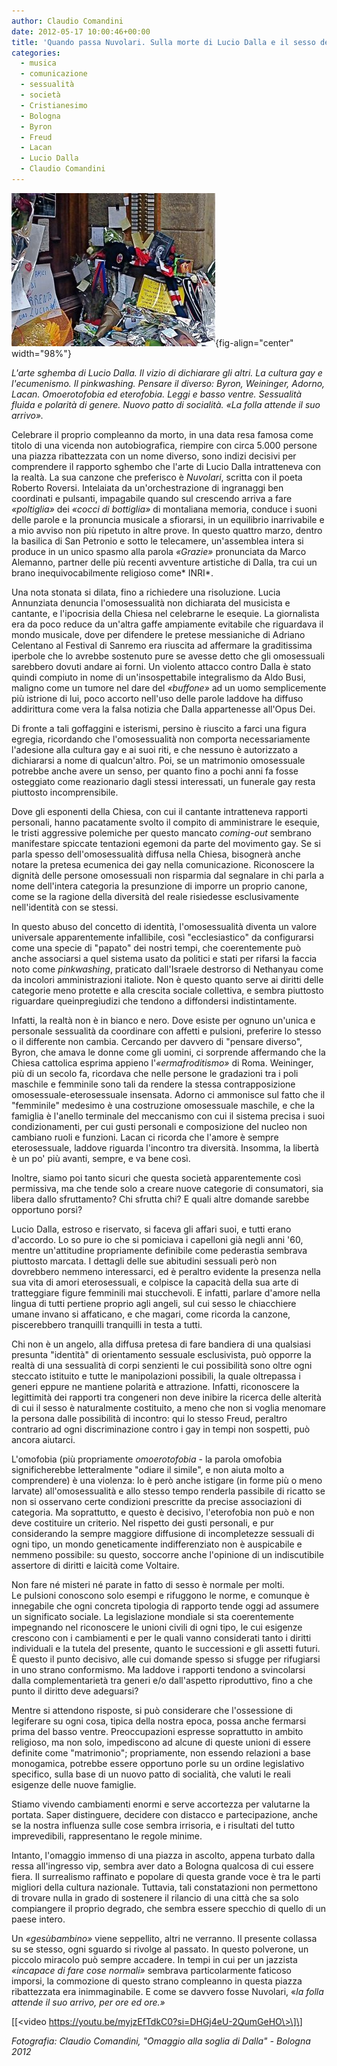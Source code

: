 ```yaml
---
author: Claudio Comandini
date: 2012-05-17 10:00:46+00:00 
title: 'Quando passa Nuvolari. Sulla morte di Lucio Dalla e il sesso degli angeli' 
categories: 
  - musica
  - comunicazione
  - sessualità
  - società 
  - Cristianesimo
  - Bologna 
  - Byron 
  - Freud
  - Lacan
  - Lucio Dalla
  - Claudio Comandini
---
```


![](/images/2016/07/omaggio-alla-soglia-di-dalla-326x245.jpg){fig-align="center" width="98%"}

*L'arte sghemba di Lucio Dalla. Il vizio di dichiarare gli altri. La cultura gay e l'ecumenismo. Il pinkwashing. Pensare il diverso: Byron, Weininger, Adorno, Lacan. Omoerotofobia ed eterofobia. Leggi e basso ventre. Sessualità fluida e polarità di genere. Nuovo patto di socialità. «La folla attende il suo arrivo».*

Celebrare il proprio compleanno da morto, in una data resa famosa come titolo di una vicenda non autobiografica, riempire con circa 5.000 persone una piazza ribattezzata con un nome diverso, sono indizi decisivi per comprendere il rapporto sghembo che l'arte di Lucio Dalla intratteneva con la realtà. La sua canzone che preferisco è *Nuvolari*, scritta con il poeta Roberto Roversi. Intelaiata da un'orchestrazione di ingranaggi ben coordinati e pulsanti, impagabile quando sul crescendo arriva a fare *«poltiglia»* dei *«cocci di bottiglia»* di montaliana memoria, conduce i suoni delle parole e la pronuncia musicale a sfiorarsi, in un equilibrio inarrivabile e a mio avviso non più ripetuto in altre prove. In questo quattro marzo, dentro la basilica di San Petronio e sotto le telecamere, un'assemblea intera si produce in un unico spasmo alla parola *«Grazie»* pronunciata da Marco Alemanno, partner delle più recenti avventure artistiche di Dalla, tra cui un brano inequivocabilmente religioso come\* INRI\*.

Una nota stonata si dilata, fino a richiedere una risoluzione. Lucia Annunziata denuncia l'omosessualità non dichiarata del musicista e cantante, e l'ipocrisia della Chiesa nel celebrarne le esequie. La giornalista era da poco reduce da un'altra gaffe ampiamente evitabile che riguardava il mondo musicale, dove per difendere le pretese messianiche di Adriano Celentano al Festival di Sanremo era riuscita ad affermare la graditissima iperbole che lo avrebbe sostenuto pure se avesse detto che gli omosessuali sarebbero dovuti andare ai forni. Un violento attacco contro Dalla è stato quindi compiuto in nome di un'insospettabile integralismo da Aldo Busi, maligno come un tumore nel dare del *«buffone»* ad un uomo semplicemente più istrione di lui, poco accorto nell'uso delle parole laddove ha diffuso addirittura come vera la falsa notizia che Dalla appartenesse all'Opus Dei.

Di fronte a tali goffaggini e isterismi, persino è riuscito a farci una figura egregia, ricordando che l'omosessualità non comporta necessariamente l'adesione alla cultura gay e ai suoi riti, e che nessuno è autorizzato a dichiararsi a nome di qualcun'altro. Poi, se un matrimonio omosessuale potrebbe anche avere un senso, per quanto fino a pochi anni fa fosse osteggiato come reazionario dagli stessi interessati, un funerale gay resta piuttosto incomprensibile.

Dove gli esponenti della Chiesa, con cui il cantante intratteneva rapporti personali, hanno pacatamente svolto il compito di amministrare le esequie, le tristi aggressive polemiche per questo mancato *coming-out* sembrano manifestare spiccate tentazioni egemoni da parte del movimento gay. Se si parla spesso dell'omosessualità diffusa nella Chiesa, bisognerà anche notare la pretesa ecumenica dei gay nella comunicazione. Riconoscere la dignità delle persone omosessuali non risparmia dal segnalare in chi parla a nome dell'intera categoria la presunzione di imporre un proprio canone, come se la ragione della diversità del reale risiedesse esclusivamente nell'identità con se stessi.

In questo abuso del concetto di identità, l'omosessualità diventa un valore universale apparentemente infallibile, così "ecclesiastico" da configurarsi come una specie di "papato" dei nostri tempi, che coerentemente può anche associarsi a quel sistema usato da politici e stati per rifarsi la faccia noto come *pinkwashing*, praticato dall'Israele destrorso di Nethanyau come da incolori amministrazioni italiote. Non è questo quanto serve ai diritti delle categorie meno protette e alla crescita sociale collettiva, e sembra piuttosto riguardare queinpregiudizi che tendono a diffondersi indistintamente.

Infatti, la realtà non è in bianco e nero. Dove esiste per ognuno un'unica e personale sessualità da coordinare con affetti e pulsioni, preferire lo stesso o il differente non cambia. Cercando per davvero di "pensare diverso", Byron, che amava le donne come gli uomini, ci sorprende affermando che la Chiesa cattolica esprima appieno l'*«ermafroditismo»* di Roma. Weininger, più di un secolo fa, ricordava che nelle persone le gradazioni tra i poli maschile e femminile sono tali da rendere la stessa contrapposizione omosessuale-eterosessuale insensata. Adorno ci ammonisce sul fatto che il "femminile" medesimo è una costruzione omosessuale maschile, e che la famiglia è l'anello terminale del meccanismo con cui il sistema precisa i suoi condizionamenti, per cui gusti personali e composizione del nucleo non cambiano ruoli e funzioni. Lacan ci ricorda che l'amore è sempre eterosessuale, laddove riguarda l'incontro tra diversità. Insomma, la libertà è un po' più avanti, sempre, e va bene così.

Inoltre, siamo poi tanto sicuri che questa società apparentemente così permissiva, ma che tende solo a creare nuove categorie di consumatori, sia libera dallo sfruttamento? Chi sfrutta chi? E quali altre domande sarebbe opportuno porsi?

Lucio Dalla, estroso e riservato, si faceva gli affari suoi, e tutti erano d'accordo. Lo so pure io che si pomiciava i capelloni già negli anni '60, mentre un'attitudine propriamente definibile come pederastia sembrava piuttosto marcata. I dettagli delle sue abitudini sessuali però non dovrebbero nemmeno interessarci, ed è peraltro evidente la presenza nella sua vita di amori eterosessuali, e colpisce la capacità della sua arte di tratteggiare figure femminili mai stucchevoli. E infatti, parlare d'amore nella lingua di tutti pertiene proprio agli angeli, sul cui sesso le chiacchiere umane invano si affaticano, e che magari, come ricorda la canzone, piscerebbero tranquilli tranquilli in testa a tutti.

Chi non è un angelo, alla diffusa pretesa di fare bandiera di una qualsiasi presunta "identità" di orientamento sessuale esclusivista, può opporre la realtà di una sessualità di corpi senzienti le cui possibilità sono oltre ogni steccato istituito e tutte le manipolazioni possibili, la quale oltrepassa i generi eppure ne mantiene polarità e attrazione. Infatti, riconoscere la legittimità dei rapporti tra congeneri non deve inibire la ricerca delle alterità di cui il sesso è naturalmente costituito, a meno che non si voglia menomare la persona dalle possibilità di incontro: qui lo stesso Freud, peraltro contrario ad ogni discriminazione contro i gay in tempi non sospetti, può ancora aiutarci.

L'omofobia (più propriamente *omoerotofobia* - la parola omofobia significherebbe letteralmente "odiare il simile", e non aiuta molto a comprendere) è una violenza: lo è però anche istigare (in forme più o meno larvate) all'omosessualità e allo stesso tempo renderla passibile di ricatto se non si osservano certe condizioni prescritte da precise associazioni di categoria. Ma soprattutto, e questo è decisivo, l'eterofobia non può e non deve costituire un criterio. Nel rispetto dei gusti personali, e pur considerando la sempre maggiore diffusione di incompletezze sessuali di ogni tipo, un mondo geneticamente indifferenziato non è auspicabile e nemmeno possibile: su questo, soccorre anche l'opinione di un indiscutibile assertore di diritti e laicità come Voltaire.

Non fare né misteri né parate in fatto di sesso è normale per molti. Le pulsioni conoscono solo esempi e rifuggono le norme, e comunque è innegabile che ogni concreta tipologia di rapporto tende oggi ad assumere un significato sociale. La legislazione mondiale si sta coerentemente impegnando nel riconoscere le unioni civili di ogni tipo, le cui esigenze crescono con i cambiamenti e per le quali vanno considerati tanto i diritti individuali e la tutela del presente, quanto le successioni e gli assetti futuri. È questo il punto decisivo, alle cui domande spesso si sfugge per rifugiarsi in uno strano conformismo. Ma laddove i rapporti tendono a svincolarsi dalla complementarietà tra generi e/o dall'aspetto riproduttivo, fino a che punto il diritto deve adeguarsi?

Mentre si attendono risposte, si può considerare che l'ossessione di legiferare su ogni cosa, tipica della nostra epoca, possa anche fermarsi prima del basso ventre. Preoccupazioni espresse soprattutto in ambito religioso, ma non solo, impediscono ad alcune di queste unioni di essere definite come "matrimonio"; propriamente, non essendo relazioni a base monogamica, potrebbe essere opportuno porle su un ordine legislativo specifico, sulla base di un nuovo patto di socialità, che valuti le reali esigenze delle nuove famiglie.

Stiamo vivendo cambiamenti enormi e serve accortezza per valutarne la portata. Saper distinguere, decidere con distacco e partecipazione, anche se la nostra influenza sulle cose sembra irrisoria, e i risultati del tutto imprevedibili, rappresentano le regole minime.

Intanto, l'omaggio immenso di una piazza in ascolto, appena turbato dalla ressa all'ingresso vip, sembra aver dato a Bologna qualcosa di cui essere fiera. Il surrealismo raffinato e popolare di questa grande voce è tra le parti migliori della cultura nazionale. Tuttavia, tali constatazioni non permettono di trovare nulla in grado di sostenere il rilancio di una città che sa solo compiangere il proprio degrado, che sembra essere specchio di quello di un paese intero.

Un *«gesùbambino»* viene seppellito, altri ne verranno. Il presente collassa su se stesso, ogni sguardo si rivolge al passato. In questo polverone, un piccolo miracolo può sempre accadere. In tempi in cui per un jazzista *«incapace di fare cose normali»* sembrava particolarmente faticoso imporsi, la commozione di questo strano compleanno in questa piazza ribattezzata era inimmaginabile. E come se davvero fosse Nuvolari, «*la folla attende il suo arrivo, per ore ed ore.»*

\[\[\<video https://youtu.be/myjzEfTdkC0?si=DHGj4eU-2QumGeHO\>\]\]

*Fotografia: Claudio Comandini, "Omaggio alla soglia di Dalla" - Bologna 2012*
